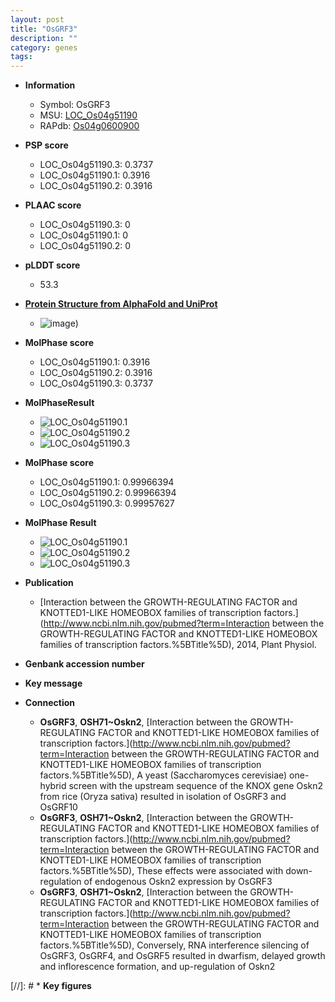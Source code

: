 ```yaml
---
layout: post
title: "OsGRF3"
description: ""
category: genes
tags: 
---
```


* **Information**  
    + Symbol: OsGRF3  
    + MSU: [LOC_Os04g51190](http://rice.plantbiology.msu.edu/cgi-bin/ORF_infopage.cgi?orf=LOC_Os04g51190)  
    + RAPdb: [Os04g0600900](http://rapdb.dna.affrc.go.jp/viewer/gbrowse_details/irgsp1?name=Os04g0600900)  

* **PSP score**  
    + LOC_Os04g51190.3: 0.3737 
    + LOC_Os04g51190.1: 0.3916 
    + LOC_Os04g51190.2: 0.3916 

* **PLAAC score**  
    + LOC_Os04g51190.3: 0 
    + LOC_Os04g51190.1: 0 
    + LOC_Os04g51190.2: 0 

* **pLDDT score**
    + 53.3

* **[Protein Structure from AlphaFold and UniProt](https://www.uniprot.org/uniprotkb/Q6AWY6/entry#structure)**
    + ![image](https://ricepsp.github.io/images/Q6/AF-Q6AWY6-F1.png))

* **MolPhase score**
    + LOC_Os04g51190.1: 0.3916
    + LOC_Os04g51190.2: 0.3916
    + LOC_Os04g51190.3: 0.3737

* **MolPhaseResult**
    + ![LOC_Os04g51190.1](https://ricepsp.github.io/pictures/LOC_Os04g/LOC_Os04g51190.1.png)
    + ![LOC_Os04g51190.2](https://ricepsp.github.io/pictures/LOC_Os04g/LOC_Os04g51190.2.png)
    + ![LOC_Os04g51190.3](https://ricepsp.github.io/pictures/LOC_Os04g/LOC_Os04g51190.3.png)

* **MolPhase score**
    + LOC_Os04g51190.1: 0.99966394
    + LOC_Os04g51190.2: 0.99966394
    + LOC_Os04g51190.3: 0.99957627

* **MolPhase Result**
    + ![LOC_Os04g51190.1](https://304243504.github.io/Pictures/LOC_Os04g/LOC_Os04g51190.1.png)
    + ![LOC_Os04g51190.2](https://304243504.github.io/Pictures/LOC_Os04g/LOC_Os04g51190.2.png)
    + ![LOC_Os04g51190.3](https://304243504.github.io/Pictures/LOC_Os04g/LOC_Os04g51190.3.png)

* **Publication**  
    + [Interaction between the GROWTH-REGULATING FACTOR and KNOTTED1-LIKE HOMEOBOX families of transcription factors.](http://www.ncbi.nlm.nih.gov/pubmed?term=Interaction between the GROWTH-REGULATING FACTOR and KNOTTED1-LIKE HOMEOBOX families of transcription factors.%5BTitle%5D), 2014, Plant Physiol.

* **Genbank accession number**  

* **Key message**  

* **Connection**  
    + __OsGRF3__, __OSH71~Oskn2__, [Interaction between the GROWTH-REGULATING FACTOR and KNOTTED1-LIKE HOMEOBOX families of transcription factors.](http://www.ncbi.nlm.nih.gov/pubmed?term=Interaction between the GROWTH-REGULATING FACTOR and KNOTTED1-LIKE HOMEOBOX families of transcription factors.%5BTitle%5D), A yeast (Saccharomyces cerevisiae) one-hybrid screen with the upstream sequence of the KNOX gene Oskn2 from rice (Oryza sativa) resulted in isolation of OsGRF3 and OsGRF10
    + __OsGRF3__, __OSH71~Oskn2__, [Interaction between the GROWTH-REGULATING FACTOR and KNOTTED1-LIKE HOMEOBOX families of transcription factors.](http://www.ncbi.nlm.nih.gov/pubmed?term=Interaction between the GROWTH-REGULATING FACTOR and KNOTTED1-LIKE HOMEOBOX families of transcription factors.%5BTitle%5D), These effects were associated with down-regulation of endogenous Oskn2 expression by OsGRF3
    + __OsGRF3__, __OSH71~Oskn2__, [Interaction between the GROWTH-REGULATING FACTOR and KNOTTED1-LIKE HOMEOBOX families of transcription factors.](http://www.ncbi.nlm.nih.gov/pubmed?term=Interaction between the GROWTH-REGULATING FACTOR and KNOTTED1-LIKE HOMEOBOX families of transcription factors.%5BTitle%5D), Conversely, RNA interference silencing of OsGRF3, OsGRF4, and OsGRF5 resulted in dwarfism, delayed growth and inflorescence formation, and up-regulation of Oskn2

[//]: # * **Key figures**  


